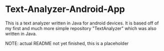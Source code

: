 # Text-Analyzer-Android-App

This is a text analyzer written in Java for android devices. 
It is based off of my first and much more simple repository "TextAnalyzer"
which was also written in Java.

NOTE: actual README not yet finished, this is a placeholder
